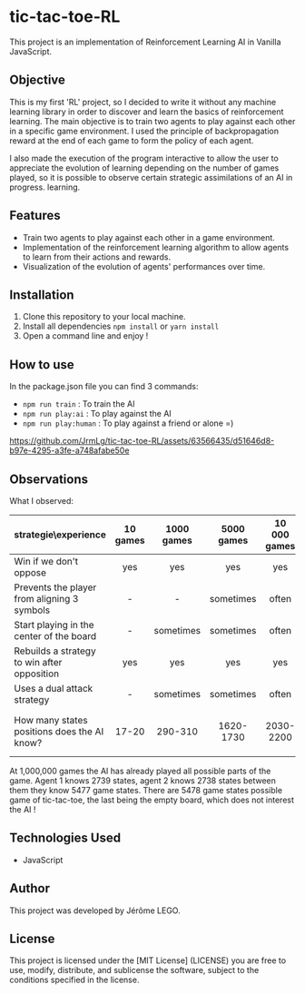 # tic-tac-toe-RL

This project is an implementation of Reinforcement Learning AI in Vanilla JavaScript.

## Objective

This is my first 'RL' project, so I decided to write it without any machine learning library in order to discover and learn the basics of reinforcement learning. The main objective is to train two agents to play against each other in a specific game environment. I used the principle of backpropagation reward at the end of each game to form the policy of each agent.

I also made the execution of the program interactive to allow the user to appreciate the evolution of learning depending on the number of games played, so it is possible to observe certain strategic assimilations of an AI in progress. learning.

## Features

- Train two agents to play against each other in a game environment.
- Implementation of the reinforcement learning algorithm to allow agents to learn from their actions and rewards.
- Visualization of the evolution of agents' performances over time.

## Installation

1. Clone this repository to your local machine.
2. Install all dependencies `npm install` or `yarn install`
3. Open a command line and enjoy !

## How to use

In the package.json file you can find 3 commands:

- `npm run train` : To train the AI
- `npm run play:ai` : To play against the AI
- `npm run play:human` : To play against a friend or alone =)

https://github.com/JrmLg/tic-tac-toe-RL/assets/63566435/d51646d8-b97e-4295-a3fe-a748afabe50e

## Observations

What I observed:

| strategie\experience                        | 10 games | 1000 games | 5000 games | 10 000 games | 50 000 games | 100 000 games |        1 000 000 games        |
| ------------------------------------------- | :------: | :--------: | :--------: | :----------: | :----------: | :-----------: | :---------------------------: |
| Win if we don't oppose                      |   yes    |    yes     |    yes     |     yes      |     yes      |      yes      |              yes              |
| Prevents the player from aligning 3 symbols |    -     |     -      | sometimes  |    often     |     yes      |      yes      |              yes              |
| Start playing in the center of the board    |    -     | sometimes  | sometimes  |    often     |     yes      |      yes      |              yes              |
| Rebuilds a strategy to win after opposition |   yes    |    yes     |    yes     |     yes      |     yes      |      yes      |              yes              |
| Uses a dual attack strategy                 |    -     | sometimes  | sometimes  |    often     |    often     |      yes      |              yes              |
| How many states positions does the AI know? |  17-20   |  290-310   | 1620-1730  |  2030-2200   |  2550-2620   |   2640-2700   | 2739(all states for 1 player) |

At 1,000,000 games the AI has already played all possible parts of the game.
Agent 1 knows 2739 states, agent 2 knows 2738 states between them they know 5477 game states.
There are 5478 game states possible game of tic-tac-toe, the last being the empty board, which does not interest the AI !

## Technologies Used

- JavaScript

## Author

This project was developed by Jérôme LEGO.

## License

This project is licensed under the [MIT License] (LICENSE) you are free to use, modify, distribute, and sublicense the software, subject to the conditions specified in the license.
